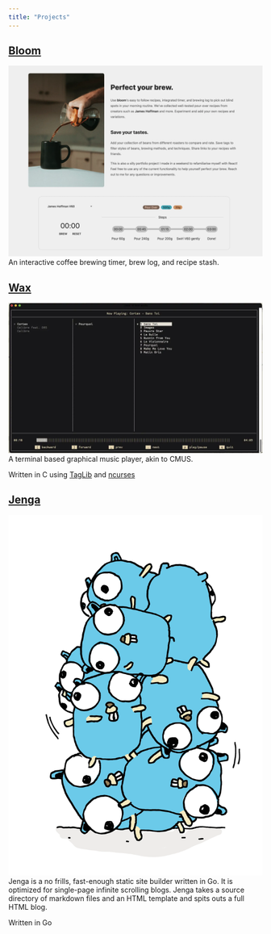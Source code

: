```yaml
---
title: "Projects"
---
```


## [Bloom](https://bloom.znschaffer.com)


![bloom screenshot](img/bloom.webp)
An interactive coffee brewing timer, brew log, and recipe stash.


## [Wax](https://github.com/znschaffer/wax.git)


![wax screenshot](img/wax.webp)
A terminal based graphical music player, akin to CMUS. 

Written in C using [TagLib](https://taglib.org) and [ncurses](https://invisible-island.net/ncurses)


## [Jenga](https://github.com/znschaffer/jenga)


![jenga screenshot](img/jenga.webp)
Jenga is a no frills, fast-enough static site builder written in Go. It is
optimized for single-page infinite scrolling blogs. Jenga takes a source
directory of markdown files and an HTML template and spits outs a full HTML
blog.

Written in Go 


